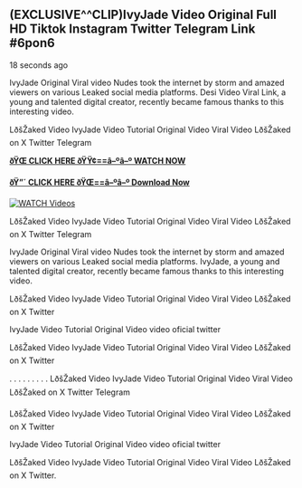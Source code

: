 ## (EXCLUSIVE^^CLIP)IvyJade Video Original Full HD Tiktok Instagram Twitter Telegram Link #6pon6

18 seconds ago

IvyJade Original Viral video Nudes took the internet by storm and amazed viewers on various Leaked social media platforms. Desi Video Viral Link, a young and talented digital creator, recently became famous thanks to this interesting video.

LðšŽaked Video IvyJade Video Tutorial Original Video Viral Video LðšŽaked on X Twitter Telegram

**[ðŸŒ CLICK HERE ðŸŸ¢==â–ºâ–º WATCH NOW](https://clips-mediaa.blogspot.com/2025/02/video-viral-download.html)**

**[ðŸ”´ CLICK HERE ðŸŒ==â–ºâ–º Download Now](https://clips-mediaa.blogspot.com/2025/02/video-viral-download.html)**

[![WATCH Videos](https://i.imgur.com/dJHk4Zq.gif)](https://clips-mediaa.blogspot.com/2025/02/video-viral-download.html)

LðšŽaked Video IvyJade Video Tutorial Original Video Viral Video LðšŽaked on X Twitter Telegram

IvyJade Original Viral video Nudes took the internet by storm and amazed viewers on various Leaked social media platforms. IvyJade, a young and talented digital creator, recently became famous thanks to this interesting video.

LðšŽaked Video IvyJade Video Tutorial Original Video Viral Video LðšŽaked on X Twitter

IvyJade Video Tutorial Original Video video oficial twitter

LðšŽaked Video IvyJade Video Tutorial Original Video Viral Video LðšŽaked on X Twitter

. . . . . . . . . LðšŽaked Video IvyJade Video Tutorial Original Video Viral Video LðšŽaked on X Twitter Telegram

LðšŽaked Video IvyJade Video Tutorial Original Video Viral Video LðšŽaked on X Twitter

IvyJade Video Tutorial Original Video video oficial twitter

LðšŽaked Video IvyJade Video Tutorial Original Video Viral Video LðšŽaked on X Twitter.
